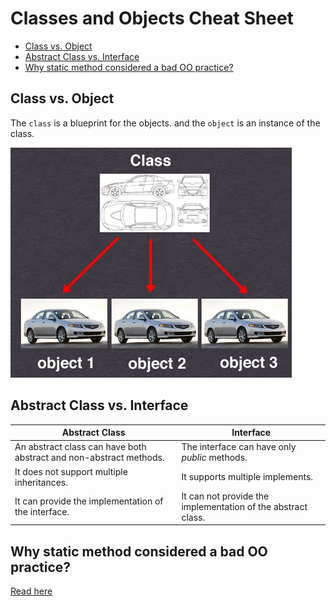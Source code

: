 # Classes and Objects Cheat Sheet

* [Class vs. Object](#class-vs-object)
* [Abstract Class vs. Interface](#abstract-class-vs-interface)
* [Why static method considered a bad OO practice?](#why-static-method-considered-a-bad-oo-practice)

## Class vs. Object
The `class` is a blueprint for the objects. and the `object` is an instance of the class.

![Class vs. Object](./files/class-vs-object.jpg)

## Abstract Class vs. Interface
Abstract Class | Interface
---|---|
An abstract class can have both abstract and non-abstract methods. | The interface can have only *public* methods.
It does not support multiple inheritances. | It supports multiple implements.
It can provide the implementation of the interface. | It can not provide the implementation of the abstract class.

## Why static method considered a bad OO practice?
[Read here](http://verraes.net/2014/06/when-to-use-static-methods-in-php/)
